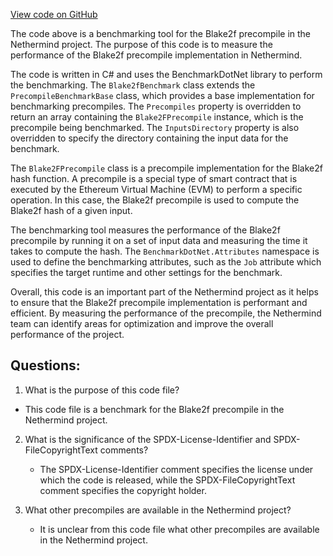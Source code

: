 [View code on GitHub](https://github.com/NethermindEth/nethermind/src/Nethermind/Nethermind.Precompiles.Benchmark/Blake2fBenchmark.cs)

The code above is a benchmarking tool for the Blake2f precompile in the Nethermind project. The purpose of this code is to measure the performance of the Blake2f precompile implementation in Nethermind. 

The code is written in C# and uses the BenchmarkDotNet library to perform the benchmarking. The `Blake2fBenchmark` class extends the `PrecompileBenchmarkBase` class, which provides a base implementation for benchmarking precompiles. The `Precompiles` property is overridden to return an array containing the `Blake2FPrecompile` instance, which is the precompile being benchmarked. The `InputsDirectory` property is also overridden to specify the directory containing the input data for the benchmark.

The `Blake2FPrecompile` class is a precompile implementation for the Blake2f hash function. A precompile is a special type of smart contract that is executed by the Ethereum Virtual Machine (EVM) to perform a specific operation. In this case, the Blake2f precompile is used to compute the Blake2f hash of a given input.

The benchmarking tool measures the performance of the Blake2f precompile by running it on a set of input data and measuring the time it takes to compute the hash. The `BenchmarkDotNet.Attributes` namespace is used to define the benchmarking attributes, such as the `Job` attribute which specifies the target runtime and other settings for the benchmark.

Overall, this code is an important part of the Nethermind project as it helps to ensure that the Blake2f precompile implementation is performant and efficient. By measuring the performance of the precompile, the Nethermind team can identify areas for optimization and improve the overall performance of the project.
## Questions: 
 1. What is the purpose of this code file?
   - This code file is a benchmark for the Blake2f precompile in the Nethermind project.

2. What is the significance of the SPDX-License-Identifier and SPDX-FileCopyrightText comments?
   - The SPDX-License-Identifier comment specifies the license under which the code is released, while the SPDX-FileCopyrightText comment specifies the copyright holder.

3. What other precompiles are available in the Nethermind project?
   - It is unclear from this code file what other precompiles are available in the Nethermind project.